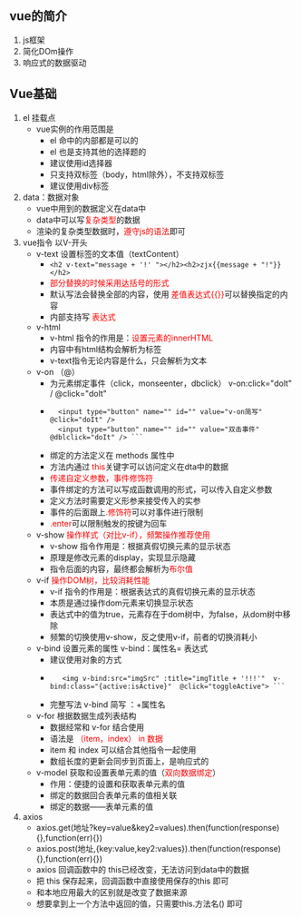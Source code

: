 ## vue的简介 
1. js框架
2. 简化DOm操作
3. 响应式的数据驱动
## Vue基础
1. el 挂载点
	+  vue实例的作用范围是
		+ el 命中的内部都是可以的
		+ el 也是支持其他的选择题的
		+ 建议使用id选择器
		+ 只支持双标签（body，html除外），不支持双标签
		+ 建议使用div标签
2. data：数据对象
	+ vue中用到的数据定义在data中
	+ data中可以写<span style="color:red;">复杂类型</span>的数据
	+ 渲染的复杂类型数据时，<span style="color:red;">遵守js的语法</span>即可
3. vue指令 以V-开头
	+ v-text 设置标签的文本值（textContent）
		+  `<h2 v-text="message + '!' "></h2><h2>zjx{{message + "!"}} </h2>`
		+  <span style="color:red;">部分替换的时候采用达括号的形式</span>
		+  默认写法会替换全部的内容，使用 <span style="color:red"> 差值表达式{{}}</span>可以替换指定的内容
		+  内部支持写<span style="color:red"> 表达式</span>
	+ v-html
		+ v-html 指令的作用是：<span style="color:red">设置元素的innerHTML</span>
		+ 内容中有html结构会解析为标签
		+ v-text指令无论内容是什么，只会解析为文本
	+ v-on （@）
		+ 为元素绑定事件（click，monseenter，dbclick） v-on:click="dolt" / @click="dolt"
		+ ```<input type="button" name="" id="" value="v-on指令"v-on:click="doIt" />
			<input type="button" name="" id="" value="v-on简写" @click="doIt" />
			<input type="button" name="" id="" value="双击事件"  @dblclick="doIt" /> ```
		+ 绑定的方法定义在 methods 属性中
		+ 方法内通过 <span style="color:red">this</span>关键字可以访问定义在dta中的数据
		+ <span style="color:red">传递自定义参数，事件修饰符</span>
		+ 事件绑定的方法可以写成函数调用的形式，可以传入自定义参数
		+ 定义方法时需要定义形参来接受传入的实参
		+ 事件的后面跟上<span style="color:red">.修饰符</span>可以对事件进行限制
		+ <span style="color:red">.enter</span>可以限制触发的按键为回车
	+ v-show  <span style="color:red">操作样式（对比v-if），频繁操作推荐使用</span> 
		+ v-show 指令作用是：根据真假切换元素的显示状态
		+ 原理是修改元素的display，实现显示隐藏
		+ 指令后面的内容，最终都会解析为<span style="color:red">布尔值</span>
	+ v-if <span style="color:red">操作DOM树，比较消耗性能 </span>
		+ v-if 指令的作用是：根据表达式的真假切换元素的显示状态
		+ 本质是通过操作dom元素来切换显示状态
		+ 表达式中的值为true，元素存在于dom树中，为false，从dom树中移除
		+ 频繁的切换使用v-show，反之使用v-if，前者的切换消耗小
	+ v-bind 设置元素的属性 v-bind：属性名= 表达式
		+ 建议使用对象的方式
		+ ```<img v-bind:src="imgSrc" :title="imgTitle + '!!!'"  v-bind:class="isActive?'active':''"  @click="toggleActive">
			 <img v-bind:src="imgSrc" :title="imgTitle + '!!!'"  v-bind:class="{active:isActive}"  @click="toggleActive"> ```
		+ 完整写法 v-bind 简写 ：+属性名
	+ v-for 根据数据生成列表结构
		+ 数据经常和 v-for 结合使用
		+ 语法是 <span style="color:red">（item，index） in 数据</span>
		+ item 和 index 可以结合其他指令一起使用
		+ 数组长度的更新会同步到页面上，是响应式的
	+ v-model 获取和设置表单元素的值（<span style="color:red">双向数据绑定</span>）
		+ 作用：便捷的设置和获取表单元素的值
		+ 绑定的数据回合表单元素的值相关联
		+ 绑定的数据——表单元素的值
4. axios
	+ axios.get(地址?key=value&key2=values).then(function(response){},function(err){})
	+ axios.post(地址,{key:value,key2:values}).then(function(response){},function(err){})
	+ axios 回调函数中的 this已经改变，无法访问到data中的数据
	+ 把 this 保存起来，回调函数中直接使用保存的this 即可
	+ 和本地应用最大的区别就是改变了数据来源
	+ 想要拿到上一个方法中返回的值，只需要this.方法名() 即可
		 